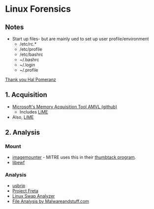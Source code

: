 # Linux Forensics



## Notes

- Start up files- but are mainly ued to set up user profile/environment
  - /etc/rc.*
  - /etc/profile
  - /etc/bashrc
  - ~/.bashrc
  - ~/.login
  - ~/.profile

[Thank you Hal Pomeranz](https://drive.google.com/drive/folders/1mb5Qf8PEuf03RJNR0Bs1KSQfiL8zanBR)

  
 ## 1. Acquisition
 
 - [Microsoft's Memory Acquisition Tool AMVL (github)](https://github.com/microsoft/avml)
    - Includes [LiME](https://code.google.com/p/lime-forensics)
 - Also, [LiME](https://github.com/504ensicsLabs/LiME)
 
 ## 2. Analysis

### Mount

- [imagemounter](https://github.com/ralphje/imagemounter) - MITRE uses this in their [thumbtack program](https://github.com/mitre/thumbtack).
- [libewf](https://github.com/libyal/libewf)

### Analysis
- [usbrip](https://www.youtube.com/watch?v=DP4ScSp_2yE)
- [Project Freta](https://docs.microsoft.com/en-us/security/research/project-freta/)
- [Linux Swap Analyzer](https://github.com/sevagas/swap_digger)
- [File Analysis by Malwareandstuff.com](https://malwareandstuff.com/linux-windows-internals-process-structures/?utm_source=rss&utm_medium=rss&utm_campaign=linux-windows-internals-process-structures)
